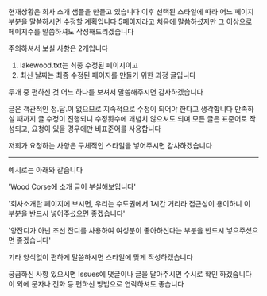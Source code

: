 현재상황은 회사 소개 샘플을 만들고 있습니다
이후 선택된 스타일에 따라 어느 페이지 부분을 말씀하시면 수정할 계획입니다
5페이지라고 처음에 말씀하셨지만 그 이상으로 페이지수를 말씀하셔도 작성해드리겠습니다

주의하셔서 보실 사항은 2개입니다
1. lakewood.txt는 최종 수정된 페이지이고
2. 최신 날짜는 최종 수정된 페이지를 만들기 위한 과정 글입니다
   
두개 중 편하신 것 어느 하나를 보셔서 말씀해주시면 감사하겠습니다

글은 객관적인 정.답.이 없으므로 지속적으로 수정이 되어야 한다고 생각합니다
만족하실 때까지 글 수정이 진행되니 수정횟수에 괘념치 않으셔도 되며
모든 글은 표준어로 작성되고, 요청이 있을 경우에만 비표준어를 사용합니다

저희가 요청하는 사항은 구체적인 스타일을 넣어주시면 감사하겠습니다

*****************************

예시로는 아래와 같습니다

'Wood Corse에 소개 글이 부실해보입니다'

'회사소개란 페이지에 보시면, 우리는 수도권에서 1시간 거리라 접근성이 용이하니 이 부분을 반드시 넣어주셨으면 좋겠습니다'

'양잔디가 아닌 조선 잔디를 사용하여 여성분이 좋아하신다는 부분을 반드시 넣으주셨으면 좋겠습니다'

기타 양식없이 편하게 말씀하시면 스타일에 맞게 작성하겠습니다



궁금하신 사항 있으시면 Issues에 댓글이나 글을 달아주시면 수시로 확인 하겠습니다
이 외에 문자나 전화 등 편하신 방법으로 연락하셔도 좋습니다

